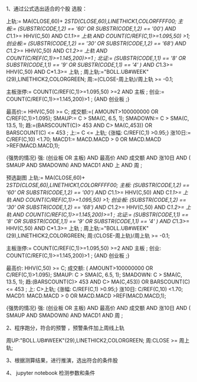 

1、通过公式选出适合的个股
选股：

上轨:= MA(CLOSE,60)+ 2*STD(CLOSE,60),LINETHICK1,COLORFFFF00;
主板:=  (SUBSTR(CODE,1,2) == '60' OR SUBSTR(CODE,1,2) == '00')  AND C*1.1>= HHV(C,50) AND C*1.1>= 上轨 AND COUNT(C/REF(C,1)>=1.095,50) >1;
创业板:= (SUBSTR(CODE,1,2) == '30' OR SUBSTR(CODE,1,2) == '68')  AND C*1.2>= HHV(C,50)  AND C*1.2>= 上轨 AND COUNT(C/REF(C,1)>=1.145,200)>=1  ;
北证:= (SUBSTR(CODE,1,1) == '8' OR SUBSTR(CODE,1,1) == '9' OR SUBSTR(CODE,1,1) == '4' ) AND C*1.3>= HHV(C,50)   AND C*1.3>= 上轨  ;
周上轨:="BOLL.UB#WEEK"(29),LINETHICK2,COLORGREEN;
周:=(CLOSE-周上轨)/周上轨 >= -0.1;

主板涨停:= COUNT(C/REF(C,1)>=1.095,50) >=2 AND 主板  ;
创业:= COUNT(C/REF(C,1)>=1.145,200)>1 ; {AND 创业板 ;}

最高价:= HHV(C,50) >=  C;
成交额:=( AMOUNT>100000000 OR C/REF(C,1)>1.095);
SMAUP:= C > SMA(C, 6.5, 1);
SMADOWN:=  C > SMA(C, 13.5, 1);
趋:=(BARSCOUNT(C)> 453 AND C> MA(C,453)) OR BARSCOUNT(C) <= 453 ;
上:= C <= 上轨;
{涨幅: C/REF(C,1) >0.95;}
涨10日:= C/REF(C,10) <1.70;
MACD1:= MACD.MACD > 0  OR MACD.MACD >REF(MACD.MACD,1);

{强势的情况}
强: (创业板 OR 主板)
AND 最高价
AND 成交额
AND 涨10日
AND ( SMAUP AND SMADOWN)
AND MACD1
AND 上
AND 周
;

预选副图
上轨:= MA(CLOSE,60)+ 2*STD(CLOSE,60),LINETHICK1,COLORFFFF00;
主板:  (SUBSTR(CODE,1,2) == '60' OR SUBSTR(CODE,1,2) == '00')  AND C*1.1>= HHV(C,50) AND C*1.1>= 上轨 AND COUNT(C/REF(C,1)>=1.095,50) >1;
创业板: (SUBSTR(CODE,1,2) == '30' OR SUBSTR(CODE,1,2) == '68')  AND C*1.2>= HHV(C,50)  AND C*1.2>= 上轨 AND COUNT(C/REF(C,1)>=1.145,200)>=1  ;
北证:= (SUBSTR(CODE,1,1) == '8' OR SUBSTR(CODE,1,1) == '9' OR SUBSTR(CODE,1,1) == '4' ) AND C*1.3>= HHV(C,50)   AND C*1.3>= 上轨  ;
周上轨:="BOLL.UB#WEEK"(29),LINETHICK2,COLORGREEN;
周:(CLOSE-周上轨)/周上轨 >= -0.1;

主板涨停:= COUNT(C/REF(C,1)>=1.095,50) >=2 AND 主板  ;
创业: COUNT(C/REF(C,1)>=1.145,200)>1 ; {AND 创业板 ;}

最高价: HHV(C,50) >=  C;
成交额: ( AMOUNT>100000000 OR C/REF(C,1)>1.095);
SMAUP: C > SMA(C, 6.5, 1);
SMADOWN:  C > SMA(C, 13.5, 1);
趋:(BARSCOUNT(C)> 453 AND C> MA(C,453)) OR BARSCOUNT(C) <= 453 ;
上: C>上轨;
{涨幅: C/REF(C,1) >0.95;}
涨10日: C/REF(C,10) <1.70;
MACD1: MACD.MACD > 0  OR MACD.MACD >REF(MACD.MACD,1);


{强势的情况}
强: (创业板 OR 主板)
AND 最高价
AND 成交额
AND 涨10日
AND ( SMAUP AND SMADOWN)
AND MACD1
AND 周
;

2、程序跑分，符合的预警 ，预警条件加上周线上轨

周UP:"BOLL.UB#WEEK"(29),LINETHICK2,COLORGREEN;
周:CLOSE >= 周上轨;


3、根据测算结果，进行推演，选出符合的条件股



4、 jupyter notebook  检测参数和条件